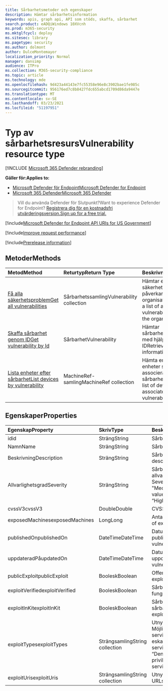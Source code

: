 ```yaml
---
title: Sårbarhetsmetoder och egenskaper
description: Hämtar sårbarhetsinformation
keywords: apis, graph api, API som stöds, skaffa, sårbarhet
search.product: eADQiWindows 10XVcnh
ms.prod: m365-security
ms.mktglfcycl: deploy
ms.sitesec: library
ms.pagetype: security
ms.author: dolmont
author: DulceMontemayor
localization_priority: Normal
manager: dansimp
audience: ITPro
ms.collection: M365-security-compliance
ms.topic: article
ms.technology: mde
ms.openlocfilehash: 9d423a44143e7fc55358e96e8c3902bae1fe985c
ms.sourcegitcommit: 956176ed7c8b8427fdc655abcd1709d86da9447e
ms.translationtype: MT
ms.contentlocale: sv-SE
ms.lasthandoff: 03/23/2021
ms.locfileid: "51197951"
---
```

# <a name="vulnerability-resource-type"></a><span data-ttu-id="03078-104">Typ av sårbarhetsresurs</span><span class="sxs-lookup"><span data-stu-id="03078-104">Vulnerability resource type</span></span>

[!INCLUDE [Microsoft 365 Defender rebranding](../../includes/microsoft-defender.md)]


<span data-ttu-id="03078-105">**Gäller för:**</span><span class="sxs-lookup"><span data-stu-id="03078-105">**Applies to:**</span></span>
- [<span data-ttu-id="03078-106">Microsoft Defender för Endpoint</span><span class="sxs-lookup"><span data-stu-id="03078-106">Microsoft Defender for Endpoint</span></span>](https://go.microsoft.com/fwlink/?linkid=2154037)
- [<span data-ttu-id="03078-107">Microsoft 365 Defender</span><span class="sxs-lookup"><span data-stu-id="03078-107">Microsoft 365 Defender</span></span>](https://go.microsoft.com/fwlink/?linkid=2118804)

> <span data-ttu-id="03078-108">Vill du använda Defender för Slutpunkt?</span><span class="sxs-lookup"><span data-stu-id="03078-108">Want to experience Defender for Endpoint?</span></span> [<span data-ttu-id="03078-109">Registrera dig för en kostnadsfri utvärderingsversion.</span><span class="sxs-lookup"><span data-stu-id="03078-109">Sign up for a free trial.</span></span>](https://www.microsoft.com/microsoft-365/windows/microsoft-defender-atp?ocid=docs-wdatp-pullalerts-abovefoldlink) 

[!include[Microsoft Defender for Endpoint API URIs for US Government](../../includes/microsoft-defender-api-usgov.md)]

[!include[Improve request performance](../../includes/improve-request-performance.md)]


[!include[Prerelease information](../../includes/prerelease.md)]

## <a name="methods"></a><span data-ttu-id="03078-110">Metoder</span><span class="sxs-lookup"><span data-stu-id="03078-110">Methods</span></span>
<span data-ttu-id="03078-111">Metod</span><span class="sxs-lookup"><span data-stu-id="03078-111">Method</span></span> |<span data-ttu-id="03078-112">Returtyp</span><span class="sxs-lookup"><span data-stu-id="03078-112">Return Type</span></span> |<span data-ttu-id="03078-113">Beskrivning</span><span class="sxs-lookup"><span data-stu-id="03078-113">Description</span></span>
:---|:---|:---
[<span data-ttu-id="03078-114">Få alla säkerhetsproblem</span><span class="sxs-lookup"><span data-stu-id="03078-114">Get all vulnerabilities</span></span>](get-all-vulnerabilities.md) | <span data-ttu-id="03078-115">Sårbarhetssamling</span><span class="sxs-lookup"><span data-stu-id="03078-115">Vulnerability collection</span></span> | <span data-ttu-id="03078-116">Hämtar en lista över alla säkerhetsproblem som påverkar organisationen</span><span class="sxs-lookup"><span data-stu-id="03078-116">Retrieves a list of all the vulnerabilities affecting the organization</span></span>
[<span data-ttu-id="03078-117">Skaffa sårbarhet genom ID</span><span class="sxs-lookup"><span data-stu-id="03078-117">Get vulnerability by Id</span></span>](get-vulnerability-by-id.md) | <span data-ttu-id="03078-118">Sårbarhet</span><span class="sxs-lookup"><span data-stu-id="03078-118">Vulnerability</span></span> | <span data-ttu-id="03078-119">Hämtar sårbarhetsinformation med hjälp av dess ID</span><span class="sxs-lookup"><span data-stu-id="03078-119">Retrieves vulnerability information by its ID</span></span>
[<span data-ttu-id="03078-120">Lista enheter efter sårbarhet</span><span class="sxs-lookup"><span data-stu-id="03078-120">List devices by vulnerability</span></span>](get-machines-by-vulnerability.md)| <span data-ttu-id="03078-121">MachineRef-samling</span><span class="sxs-lookup"><span data-stu-id="03078-121">MachineRef collection</span></span> | <span data-ttu-id="03078-122">Hämta en lista över enheter som är associerade med sårbarhets-ID</span><span class="sxs-lookup"><span data-stu-id="03078-122">Retrieve a list of devices that are associated with the vulnerability ID</span></span> 


## <a name="properties"></a><span data-ttu-id="03078-123">Egenskaper</span><span class="sxs-lookup"><span data-stu-id="03078-123">Properties</span></span>
<span data-ttu-id="03078-124">Egenskap</span><span class="sxs-lookup"><span data-stu-id="03078-124">Property</span></span> |  <span data-ttu-id="03078-125">Skriv</span><span class="sxs-lookup"><span data-stu-id="03078-125">Type</span></span>    |   <span data-ttu-id="03078-126">Beskrivning</span><span class="sxs-lookup"><span data-stu-id="03078-126">Description</span></span>
:---|:---|:---
<span data-ttu-id="03078-127">id</span><span class="sxs-lookup"><span data-stu-id="03078-127">id</span></span> | <span data-ttu-id="03078-128">Sträng</span><span class="sxs-lookup"><span data-stu-id="03078-128">String</span></span> | <span data-ttu-id="03078-129">Sårbarhets-ID</span><span class="sxs-lookup"><span data-stu-id="03078-129">Vulnerability ID</span></span>
<span data-ttu-id="03078-130">Namn</span><span class="sxs-lookup"><span data-stu-id="03078-130">Name</span></span> | <span data-ttu-id="03078-131">Sträng</span><span class="sxs-lookup"><span data-stu-id="03078-131">String</span></span> | <span data-ttu-id="03078-132">Sårbarhetsrubrik</span><span class="sxs-lookup"><span data-stu-id="03078-132">Vulnerability title</span></span>
<span data-ttu-id="03078-133">Beskrivning</span><span class="sxs-lookup"><span data-stu-id="03078-133">Description</span></span> | <span data-ttu-id="03078-134">Sträng</span><span class="sxs-lookup"><span data-stu-id="03078-134">String</span></span> | <span data-ttu-id="03078-135">Sårbarhetsbeskrivning</span><span class="sxs-lookup"><span data-stu-id="03078-135">Vulnerability description</span></span> 
<span data-ttu-id="03078-136">Allvarlighetsgrad</span><span class="sxs-lookup"><span data-stu-id="03078-136">Severity</span></span> | <span data-ttu-id="03078-137">Sträng</span><span class="sxs-lookup"><span data-stu-id="03078-137">String</span></span> | <span data-ttu-id="03078-138">Sårbarhets allvarlighetsgrad.</span><span class="sxs-lookup"><span data-stu-id="03078-138">Vulnerability Severity.</span></span> <span data-ttu-id="03078-139">Möjliga värden är: "Låg", "Medel", "Hög", "Kritisk"</span><span class="sxs-lookup"><span data-stu-id="03078-139">Possible values are: “Low”, “Medium”, “High”, “Critical”</span></span>
<span data-ttu-id="03078-140">cvssV3</span><span class="sxs-lookup"><span data-stu-id="03078-140">cvssV3</span></span> | <span data-ttu-id="03078-141">Double</span><span class="sxs-lookup"><span data-stu-id="03078-141">Double</span></span> | <span data-ttu-id="03078-142">CVSS v3-poäng</span><span class="sxs-lookup"><span data-stu-id="03078-142">CVSS v3 score</span></span>
<span data-ttu-id="03078-143">exposedMachines</span><span class="sxs-lookup"><span data-stu-id="03078-143">exposedMachines</span></span> | <span data-ttu-id="03078-144">Long</span><span class="sxs-lookup"><span data-stu-id="03078-144">Long</span></span> | <span data-ttu-id="03078-145">Antal exponerade enheter</span><span class="sxs-lookup"><span data-stu-id="03078-145">Number of exposed devices</span></span>
<span data-ttu-id="03078-146">publishedOn</span><span class="sxs-lookup"><span data-stu-id="03078-146">publishedOn</span></span> | <span data-ttu-id="03078-147">DateTime</span><span class="sxs-lookup"><span data-stu-id="03078-147">DateTime</span></span> | <span data-ttu-id="03078-148">Datum när sårbarhet publicerades</span><span class="sxs-lookup"><span data-stu-id="03078-148">Date when vulnerability was published</span></span>
<span data-ttu-id="03078-149">uppdateradPå</span><span class="sxs-lookup"><span data-stu-id="03078-149">updatedOn</span></span> | <span data-ttu-id="03078-150">DateTime</span><span class="sxs-lookup"><span data-stu-id="03078-150">DateTime</span></span> | <span data-ttu-id="03078-151">Datum när problemet uppdaterades</span><span class="sxs-lookup"><span data-stu-id="03078-151">Date when vulnerability was updated</span></span>
<span data-ttu-id="03078-152">publicExploit</span><span class="sxs-lookup"><span data-stu-id="03078-152">publicExploit</span></span> | <span data-ttu-id="03078-153">Boolesk</span><span class="sxs-lookup"><span data-stu-id="03078-153">Boolean</span></span> | <span data-ttu-id="03078-154">Offentlig sårbarhet finns</span><span class="sxs-lookup"><span data-stu-id="03078-154">Public exploit exists</span></span> 
<span data-ttu-id="03078-155">exploitVerified</span><span class="sxs-lookup"><span data-stu-id="03078-155">exploitVerified</span></span> | <span data-ttu-id="03078-156">Boolesk</span><span class="sxs-lookup"><span data-stu-id="03078-156">Boolean</span></span> | <span data-ttu-id="03078-157">Sårbarhet har verifierats för att fungera</span><span class="sxs-lookup"><span data-stu-id="03078-157">Exploit is verified to work</span></span>
<span data-ttu-id="03078-158">exploitInKit</span><span class="sxs-lookup"><span data-stu-id="03078-158">exploitInKit</span></span> | <span data-ttu-id="03078-159">Boolesk</span><span class="sxs-lookup"><span data-stu-id="03078-159">Boolean</span></span> | <span data-ttu-id="03078-160">Sårbarhet är en del av en sårbarhetssats</span><span class="sxs-lookup"><span data-stu-id="03078-160">Exploit is part of an exploit kit</span></span>
<span data-ttu-id="03078-161">exploitTypes</span><span class="sxs-lookup"><span data-stu-id="03078-161">exploitTypes</span></span> | <span data-ttu-id="03078-162">Strängsamling</span><span class="sxs-lookup"><span data-stu-id="03078-162">String collection</span></span> | <span data-ttu-id="03078-163">Utnyttja påverkan.</span><span class="sxs-lookup"><span data-stu-id="03078-163">Exploit impact.</span></span> <span data-ttu-id="03078-164">Möjliga värden är: "Denial of service", "Lokal behörighets eskalering", "Denial of service"</span><span class="sxs-lookup"><span data-stu-id="03078-164">Possible values are: “Denial of service”, “Local privilege escalation”, “Denial of service”</span></span>
<span data-ttu-id="03078-165">exploitUris</span><span class="sxs-lookup"><span data-stu-id="03078-165">exploitUris</span></span> | <span data-ttu-id="03078-166">Strängsamling</span><span class="sxs-lookup"><span data-stu-id="03078-166">String collection</span></span> | <span data-ttu-id="03078-167">Utnyttja käll-URL:er</span><span class="sxs-lookup"><span data-stu-id="03078-167">Exploit source URLs</span></span>
